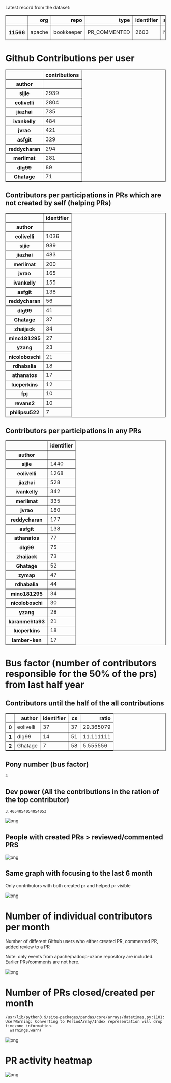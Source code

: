 Latest record from the dataset:




<div>
<table border="1" class="dataframe">
  <thead>
    <tr style="text-align: right;">
      <th></th>
      <th>org</th>
      <th>repo</th>
      <th>type</th>
      <th>identifier</th>
      <th>subidentifier</th>
      <th>date</th>
      <th>author</th>
      <th>owner</th>
      <th>project</th>
    </tr>
  </thead>
  <tbody>
    <tr>
      <th>11566</th>
      <td>apache</td>
      <td>bookkeeper</td>
      <td>PR_COMMENTED</td>
      <td>2603</td>
      <td>NaN</td>
      <td>2021-02-14 08:33:32+00:00</td>
      <td>dianacle</td>
      <td>dianacle</td>
      <td>bookkeeper</td>
    </tr>
  </tbody>
</table>
</div>



# Github Contributions per user





<div>
<table border="1" class="dataframe">
  <thead>
    <tr style="text-align: right;">
      <th></th>
      <th>contributions</th>
    </tr>
    <tr>
      <th>author</th>
      <th></th>
    </tr>
  </thead>
  <tbody>
    <tr>
      <th>sijie</th>
      <td>2939</td>
    </tr>
    <tr>
      <th>eolivelli</th>
      <td>2804</td>
    </tr>
    <tr>
      <th>jiazhai</th>
      <td>735</td>
    </tr>
    <tr>
      <th>ivankelly</th>
      <td>484</td>
    </tr>
    <tr>
      <th>jvrao</th>
      <td>421</td>
    </tr>
    <tr>
      <th>asfgit</th>
      <td>329</td>
    </tr>
    <tr>
      <th>reddycharan</th>
      <td>294</td>
    </tr>
    <tr>
      <th>merlimat</th>
      <td>281</td>
    </tr>
    <tr>
      <th>dlg99</th>
      <td>89</td>
    </tr>
    <tr>
      <th>Ghatage</th>
      <td>71</td>
    </tr>
  </tbody>
</table>
</div>



## Contributors per participations in PRs which are not created by self (helping PRs)




<div>
<table border="1" class="dataframe">
  <thead>
    <tr style="text-align: right;">
      <th></th>
      <th>identifier</th>
    </tr>
    <tr>
      <th>author</th>
      <th></th>
    </tr>
  </thead>
  <tbody>
    <tr>
      <th>eolivelli</th>
      <td>1036</td>
    </tr>
    <tr>
      <th>sijie</th>
      <td>989</td>
    </tr>
    <tr>
      <th>jiazhai</th>
      <td>483</td>
    </tr>
    <tr>
      <th>merlimat</th>
      <td>200</td>
    </tr>
    <tr>
      <th>jvrao</th>
      <td>165</td>
    </tr>
    <tr>
      <th>ivankelly</th>
      <td>155</td>
    </tr>
    <tr>
      <th>asfgit</th>
      <td>138</td>
    </tr>
    <tr>
      <th>reddycharan</th>
      <td>56</td>
    </tr>
    <tr>
      <th>dlg99</th>
      <td>41</td>
    </tr>
    <tr>
      <th>Ghatage</th>
      <td>37</td>
    </tr>
    <tr>
      <th>zhaijack</th>
      <td>34</td>
    </tr>
    <tr>
      <th>mino181295</th>
      <td>27</td>
    </tr>
    <tr>
      <th>yzang</th>
      <td>23</td>
    </tr>
    <tr>
      <th>nicoloboschi</th>
      <td>21</td>
    </tr>
    <tr>
      <th>rdhabalia</th>
      <td>18</td>
    </tr>
    <tr>
      <th>athanatos</th>
      <td>17</td>
    </tr>
    <tr>
      <th>lucperkins</th>
      <td>12</td>
    </tr>
    <tr>
      <th>fpj</th>
      <td>10</td>
    </tr>
    <tr>
      <th>revans2</th>
      <td>10</td>
    </tr>
    <tr>
      <th>philipsu522</th>
      <td>7</td>
    </tr>
  </tbody>
</table>
</div>



## Contributors per participations in any PRs




<div>
<table border="1" class="dataframe">
  <thead>
    <tr style="text-align: right;">
      <th></th>
      <th>identifier</th>
    </tr>
    <tr>
      <th>author</th>
      <th></th>
    </tr>
  </thead>
  <tbody>
    <tr>
      <th>sijie</th>
      <td>1440</td>
    </tr>
    <tr>
      <th>eolivelli</th>
      <td>1268</td>
    </tr>
    <tr>
      <th>jiazhai</th>
      <td>528</td>
    </tr>
    <tr>
      <th>ivankelly</th>
      <td>342</td>
    </tr>
    <tr>
      <th>merlimat</th>
      <td>335</td>
    </tr>
    <tr>
      <th>jvrao</th>
      <td>180</td>
    </tr>
    <tr>
      <th>reddycharan</th>
      <td>177</td>
    </tr>
    <tr>
      <th>asfgit</th>
      <td>138</td>
    </tr>
    <tr>
      <th>athanatos</th>
      <td>77</td>
    </tr>
    <tr>
      <th>dlg99</th>
      <td>75</td>
    </tr>
    <tr>
      <th>zhaijack</th>
      <td>73</td>
    </tr>
    <tr>
      <th>Ghatage</th>
      <td>52</td>
    </tr>
    <tr>
      <th>zymap</th>
      <td>47</td>
    </tr>
    <tr>
      <th>rdhabalia</th>
      <td>44</td>
    </tr>
    <tr>
      <th>mino181295</th>
      <td>34</td>
    </tr>
    <tr>
      <th>nicoloboschi</th>
      <td>30</td>
    </tr>
    <tr>
      <th>yzang</th>
      <td>28</td>
    </tr>
    <tr>
      <th>karanmehta93</th>
      <td>21</td>
    </tr>
    <tr>
      <th>lucperkins</th>
      <td>18</td>
    </tr>
    <tr>
      <th>lamber-ken</th>
      <td>17</td>
    </tr>
  </tbody>
</table>
</div>



# Bus factor (number of contributors responsible for the 50% of the prs) from last half year

## Contributors until the half of the all contributions




<div>
<table border="1" class="dataframe">
  <thead>
    <tr style="text-align: right;">
      <th></th>
      <th>author</th>
      <th>identifier</th>
      <th>cs</th>
      <th>ratio</th>
    </tr>
  </thead>
  <tbody>
    <tr>
      <th>0</th>
      <td>eolivelli</td>
      <td>37</td>
      <td>37</td>
      <td>29.365079</td>
    </tr>
    <tr>
      <th>1</th>
      <td>dlg99</td>
      <td>14</td>
      <td>51</td>
      <td>11.111111</td>
    </tr>
    <tr>
      <th>2</th>
      <td>Ghatage</td>
      <td>7</td>
      <td>58</td>
      <td>5.555556</td>
    </tr>
  </tbody>
</table>
</div>



## Pony number (bus factor)




    4



## Dev power (All the contributions in the ration of the top contributor)




    3.4054054054054053




    
![png](github-contributions_files/github-contributions_18_0.png)
    


## People with created PRs > reviewed/commented PRS


    
![png](github-contributions_files/github-contributions_21_0.png)
    


## Same graph with focusing to the last 6 month

Only contributors with both created pr and helped pr visible


    
![png](github-contributions_files/github-contributions_25_0.png)
    


# Number of individual contributors per month

Number of different Github users who either created PR, commented PR, added review to a PR

Note: only events from apache/hadoop-ozone repository are included. Earlier PRs/comments are not here.


    
![png](github-contributions_files/github-contributions_28_0.png)
    


# Number of PRs closed/created per month

    /usr/lib/python3.9/site-packages/pandas/core/arrays/datetimes.py:1101: UserWarning: Converting to PeriodArray/Index representation will drop timezone information.
      warnings.warn(



    
![png](github-contributions_files/github-contributions_31_0.png)
    


# PR activity heatmap


    
![png](github-contributions_files/github-contributions_34_0.png)
    

